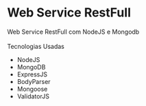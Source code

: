 # Web Service RestFull
Web Service RestFull com NodeJS e Mongodb <br><br>
Tecnologias Usadas
<ul>
  <li>NodeJS</li>
  <li>MongoDB</li>
  <li>ExpressJS</li>
  <li>BodyParser</li>
  <li>Mongoose</li>
  <li>ValidatorJS</li>
</ul>
